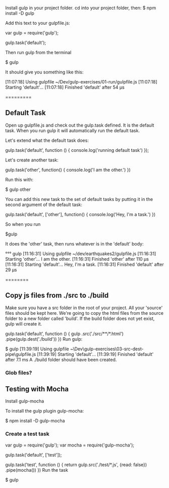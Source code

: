 Install gulp in your project folder. cd into your project folder, then:
$ npm install -D gulp

Add this text to your gulpfile.js:

var gulp = require('gulp');

gulp.task('default');


Then run gulp from the terminal

$ gulp

It should give you something like this: 

[11:07:18] Using gulpfile ~/Dev/gulp-exercises/01-run/gulpfile.js
[11:07:18] Starting 'default'...
[11:07:18] Finished 'default' after 54 μs

=========

## Default Task

Open up gulpfile.js and check out the gulp.task defined. It is the default task. When you run gulp it will automatically run the default task.

Let's extend what the default task does:

gulp.task('default', function () {
    console.log('running default task')
});

Let's create another task:

gulp.task('other', function() {
  console.log('I am the other.')
})

Run this with:

$ gulp other

You can add this new task to the set of default tasks by putting it in the second argument of the default task:

gulp.task('default', ['other'], function() {
  console.log('Hey, I\'m a task.')
})

So when you run 

$gulp

It does the 'other' task, then runs whatever is in the 'default' body:

°°° gulp
[11:16:31] Using gulpfile ~/dev/earthquakes2/gulpfile.js
[11:16:31] Starting 'other'...
I am the other.
[11:16:31] Finished 'other' after 110 μs
[11:16:31] Starting 'default'...
Hey, I'm a task.
[11:16:31] Finished 'default' after 29 μs


========

## Copy js files from ./src to ./build

Make sure you have a src folder in the root of your project. All your 'source' files should be kept here.
We're going to copy the html files from the source folder to a new folder called 'build'. 
If the build folder does not yet exist, gulp will create it.

gulp.task('default', function () {
    gulp
        .src('./src/**/*.html')
        .pipe(gulp.dest('./build'))
})
Run gulp:

$ gulp
[11:39:19] Using gulpfile ~\Dev\gulp-exercises\03-src-dest-pipe\gulpfile.js
[11:39:19] Starting 'default'...
[11:39:19] Finished 'default' after 7.1 ms
A ./build folder should have been created.

### Glob files?

## Testing with Mocha
Install gulp-mocha

To install the gulp plugin gulp-mocha:

$ npm install -D gulp-mocha


### Create a test task

var gulp = require('gulp');
var mocha = require('gulp-mocha');

gulp.task('default', ['test']);

gulp.task('test', function () {
    return gulp.src('./test/*.js', {read: false})
        .pipe(mocha())
})
Run the task

$ gulp
